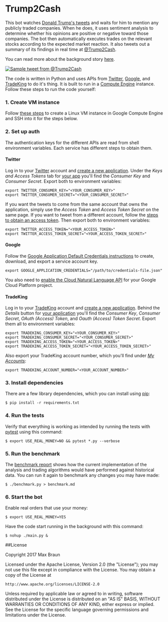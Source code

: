 # Trump2Cash

This bot watches [Donald Trump's tweets](https://twitter.com/realDonaldTrump)
and waits for him to mention any publicly traded companies. When he does, it
uses sentiment analysis to determine whether his opinions are positive or
negative toward those companies. The bot then automatically executes trades on
the relevant stocks according to the expected market reaction. It also tweets
out a summary of its findings in real time at
[@Trump2Cash](https://twitter.com/Trump2Cash).

You can read more about the background story [here](https://medium.com/@maxbraun/this-machine-turns-trump-tweets-into-planned-parenthood-donations-928da9e433d2).

[![Sample tweet from @Trump2Cash](https://lh3.googleusercontent.com/QA1tS_Ia20VlImo4wB3sFIiZj2FH5JXEedlsVj6NEc3nBjn5VBjmkP0P7LgeK1IhmLZvfXQr59xxjjpHe_e8g0jCbyW65bvICf5iII7RrjXnW62uob9XuC-p0WZygmq_ZncJRF48GL4mKK8HEwRqz-IoQ8OQz4vM1Tl-eqx_1HLFjo1AzwpCgtNSBGPv7weSdP5DzKKCbEvnFIU15lq1a-5MmRv0cj1KhiCR3Vx28oa5BRUNgNumo6Y5MHtdgHHW6UGRlBY3UeyXH2ndoJZZPOpWw2cBNUYmRw4RBKnwUcnpk7ALhRydIX6rXWl6E9xmhAUkGxgUAdXm0xpDzZLctTOntKVef34uaPpNI4zq7fA44lqP-lj5VjcwivGhZWQRPYK0UAKU6OgOCf7tCxXjn0BRyAHvhXn94to_gQZeaEb71MOg2ml-_orUgXaSY1Z7gJZHGrC_gdQQu6kqvaZO-QKsT2r12F2OgI1JUXFt1NlEOxP3rGgRVbxED5de2cAWO8cO6H6stluv8WkjuM_13L_zPIKt_n7cdvvPveevpFkDDQ5ZvZ2dSFJd_GKhOCemR3-3KabhQhjkyh1Z5n-kzbLef2N32fI6UUeKTCXtgTeXjz53Wxm-R0BUKcbfFWcDl8kUZsFXFTLf6rfqwbeKJnnnhqC2Lzkhc83eQrmuVyg=w662-h451-no)](https://twitter.com/Trump2Cash/status/821415729329147904)

The code is written in Python and uses APIs from
[Twitter](https://dev.twitter.com/docs),
[Google](https://cloud.google.com/natural-language/), and
[TradeKing](https://developers.tradeking.com/) to do it's thing. It is built to
run in a [Compute Engine](https://cloud.google.com/compute/) instance. Follow
these steps to run the code yourself:

### 1. Create VM instance

Follow [these steps](https://cloud.google.com/compute/docs/quickstart-linux) to
create a Linux VM instance in Google Compute Engine and SSH into it for the
steps below.

### 2. Set up auth

The authentication keys for the different APIs are read from shell environment
variables. Each service has different steps to obtain them.

#### Twitter

Log in to your [Twitter](https://twitter.com/) account and
[create a new application](https://apps.twitter.com/app/new). Under the *Keys
and Access Tokens* tab for [your app](https://apps.twitter.com/) you'll find
the *Consumer Key* and *Consumer Secret*. Export both to environment variables:

```shell
export TWITTER_CONSUMER_KEY="<YOUR_CONSUMER_KEY>"
export TWITTER_CONSUMER_SECRET="<YOUR_CONSUMER_SECRET>"
```

If you want the tweets to come from the same account that owns the application,
simply use the *Access Token* and *Access Token Secret* on the same page. If
you want to tweet from a different account, follow the
[steps to obtain an access token](https://dev.twitter.com/oauth/overview). Then
export both to environment variables:

```shell
export TWITTER_ACCESS_TOKEN="<YOUR_ACCESS_TOKEN>"
export TWITTER_ACCESS_TOKEN_SECRET="<YOUR_ACCESS_TOKEN_SECRET>"
```

#### Google

Follow the [Google Application Default Credentials instructions](https://developers.google.com/identity/protocols/application-default-credentials#howtheywork)
to create, download, and export a service account key.

```shell
export GOOGLE_APPLICATION_CREDENTIALS="/path/to/credentials-file.json"
```

You also need to [enable the Cloud Natural Language API](https://cloud.google.com/natural-language/docs/getting-started#set_up_your_project)
for your Google Cloud Platform project.

#### TradeKing

Log in to your [TradeKing](https://www.tradeking.com/) account and
[create a new application](https://developers.tradeking.com/applications/CreateApplication).
Behind the *Details* button for
[your application](https://developers.tradeking.com/Applications) you'll find
the *Consumer Key*, *Consumer Secret*, *OAuth (Access) Token*, and *Oauth (Access)
Token Secret*. Export them all to environment variables:

```shell
export TRADEKING_CONSUMER_KEY="<YOUR_CONSUMER_KEY>"
export TRADEKING_CONSUMER_SECRET="<YOUR_CONSUMER_SECRET>"
export TRADEKING_ACCESS_TOKEN="<YOUR_ACCESS_TOKEN>"
export TRADEKING_ACCESS_TOKEN_SECRET="<YOUR_ACCESS_TOKEN_SECRET>"
```

Also export your TradeKing account number, which you'll find under
*[My Accounts](https://investor.tradeking.com/Modules/Dashboard/dashboard.php)*:

```shell
export TRADEKING_ACCOUNT_NUMBER="<YOUR_ACCOUNT_NUMBER>"
```

### 3. Install dependencies

There are a few library dependencies, which you can install using
[pip](https://pip.pypa.io/en/stable/quickstart/):

```shell
$ pip install -r requirements.txt
```

### 4. Run the tests

Verify that everything is working as intended by running the tests with
[pytest](http://doc.pytest.org/en/latest/getting-started.html) using this
command:

```shell
$ export USE_REAL_MONEY=NO && pytest *.py --verbose
```

### 5. Run the benchmark

The [benchmark report](benchmark.md) shows how the current implementation of the
analysis and trading algorithms would have performed against historical data.
You can run it again to benchmark any changes you may have made:

```shell
$ ./benchmark.py > benchmark.md
```

### 6. Start the bot

Enable real orders that use your money:

```shell
$ export USE_REAL_MONEY=YES
```

Have the code start running in the background with this command:

```shell
$ nohup ./main.py &
```

##License

Copyright 2017 Max Braun

Licensed under the Apache License, Version 2.0 (the "License");
you may not use this file except in compliance with the License.
You may obtain a copy of the License at

    http://www.apache.org/licenses/LICENSE-2.0

Unless required by applicable law or agreed to in writing, software
distributed under the License is distributed on an "AS IS" BASIS,
WITHOUT WARRANTIES OR CONDITIONS OF ANY KIND, either express or implied.
See the License for the specific language governing permissions and
limitations under the License.
